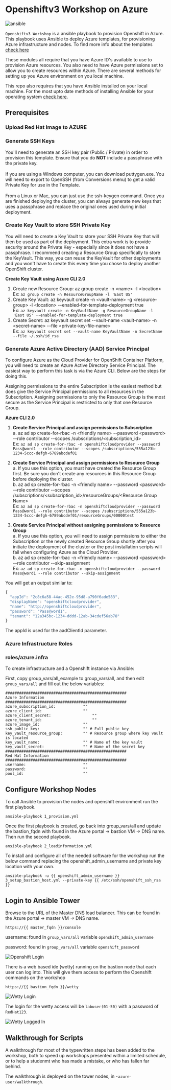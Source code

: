 # Openshiftv3 Workshop on Azure

![ansible](img/openshift_v3.png)

`Openshiftv3 Workshop` is a ansible playbook to provision Openshift in Azure. This playbook uses Ansible to deploy Azure templates, for provisioning Azure infrastructure and nodes. To find more info about the templates [check here](https://github.com/Microsoft/openshift-container-platform)

These modules all require that you have Azure ID's available to use to provision Azure resources. You also need to have Azure permissions set to allow you to create resources within Azure. There are several methods for setting up you Azure environment on you local machine.

This repo also requires that you have Ansible installed on your local machine. For the most upto date methods of installing Ansible for your operating system [check here](http://docs.ansible.com/ansible/intro_installation.html).

## Prerequisites

### Upload Red Hat Image to AZURE


### Generate SSH Keys

You'll need to generate an SSH key pair (Public / Private) in order to provision this template. Ensure that you do **NOT** include a passphrase with the private key. <br/><br/>
If you are using a Windows computer, you can download puttygen.exe.  You will need to export to OpenSSH (from Conversions menu) to get a valid Private Key for use in the Template.<br/><br/>
From a Linux or Mac, you can just use the ssh-keygen command.  Once you are finished deploying the cluster, you can always generate new keys that uses a passphrase and replace the original ones used during initial deployment.

### Create Key Vault to store SSH Private Key

You will need to create a Key Vault to store your SSH Private Key that will then be used as part of the deployment.  This extra work is to provide security around the Private Key - especially since it does not have a passphrase.  I recommend creating a Resource Group specifically to store the KeyVault.  This way, you can reuse the KeyVault for other deployments and you won't have to create this every time you chose to deploy another OpenShift cluster.

**Create Key Vault using Azure CLI 2.0**<br/>
1.  Create new Resource Group: az group create -n \<name\> -l \<location\><br/>
    Ex: `az group create -n ResourceGroupName -l 'East US'`<br/>
1.  Create Key Vault: az keyvault create -n \<vault-name\> -g \<resource-group\> -l \<location\> --enabled-for-template-deployment true<br/>
    Ex: `az keyvault create -n KeyVaultName -g ResourceGroupName -l 'East US' --enabled-for-template-deployment true`<br/>
1.  Create Secret: az keyvault secret set --vault-name \<vault-name\> -n \<secret-name\> --file \<private-key-file-name\><br/>
    Ex: `az keyvault secret set --vault-name KeyVaultName -n SecretName --file ~/.ssh/id_rsa`<br/>

### Generate Azure Active Directory (AAD) Service Principal

To configure Azure as the Cloud Provider for OpenShift Container Platform, you will need to create an Azure Active Directory Service Principal.  The easiest way to perform this task is via the Azure CLI.  Below are the steps for doing this.

Assigning permissions to the entire Subscription is the easiest method but does give the Service Principal permissions to all resources in the Subscription.  Assigning permissions to only the Resource Group is the most secure as the Service Principal is restricted to only that one Resource Group.

**Azure CLI 2.0**

1. **Create Service Principal and assign permissions to Subscription**<br/>
  a.  az ad sp create-for-rbac -n \<friendly name\> --password \<password\> --role contributor --scopes /subscriptions/\<subscription_id\><br/>
      Ex: `az ad sp create-for-rbac -n openshiftcloudprovider --password Pass@word1 --role contributor --scopes /subscriptions/555a123b-1234-5ccc-defgh-6789abcdef01`<br/>

2. **Create Service Principal and assign permissions to Resource Group**<br/>
  a.  If you use this option, you must have created the Resource Group first.  Be sure you don't create any resources in this Resource Group before deploying the cluster.<br/>
  b.  az ad sp create-for-rbac -n \<friendly name\> --password \<password\> --role contributor --scopes /subscriptions/\<subscription_id\>/resourceGroups/\<Resource Group Name\><br/>
      Ex: `az ad sp create-for-rbac -n openshiftcloudprovider --password Pass@word1 --role contributor --scopes /subscriptions/555a123b-1234-5ccc-defgh-6789abcdef01/resourceGroups/00000test`<br/>

3. **Create Service Principal without assigning permissions to Resource Group**<br/>
  a.  If you use this option, you will need to assign permissions to either the Subscription or the newly created Resource Group shortly after you initiate the deployment of the cluster or the post installation scripts will fail when configuring Azure as the Cloud Provider.<br/>
  b.  az ad sp create-for-rbac -n \<friendly name\> --password \<password\> --role contributor --skip-assignment<br/>
      Ex: `az ad sp create-for-rbac -n openshiftcloudprovider --password Pass@word1 --role contributor --skip-assignment`<br/>

You will get an output similar to:

```javascript
{
  "appId": "2c8c6a58-44ac-452e-95d8-a790f6ade583",
  "displayName": "openshiftcloudprovider",
  "name": "http://openshiftcloudprovider",
  "password": "Pass@word1",
  "tenant": "12a345bc-1234-dddd-12ab-34cdef56ab78"
}
```

The appId is used for the aadClientId parameter.

### Azure Infrastructure Roles


### roles/azure.infra

To create infrastructure and a Openshift instance via Ansible:

First, copy group_vars/all_example to group_vars/all, and then edit `group_vars/all` and fill out the below variables:


```
#####################################################
Azure Information
#####################################################
azure_subscription_id:            ""
azure_client_id:                  ""
azure_client_secret:		          ""
azure_tenant_id:		              ""
azure_image_id:                   ""
ssh_public_key:                   "" # Full public key
key_vault_resource_group:         "" # Resource group where key vault is located
key_vault_name:                   "" # Name of the key vault
key_vault_secret:                 "" # Name of the secret key
#####################################################
Red Hat Information
#####################################################
username:                         ""
password:                         ""
pool_id:                          ""
```

## Configure Workshop Nodes
To call Ansible to provision the nodes and openshift environment run the first playbook.

```
ansible-playbook 1_provision.yml

```
Once the first playbook is created, go back into group_vars/all and update the bastion_fqdn with found in the Azure portal -> bastion VM -> DNS name. Then run the second playbook.

```
ansible-playbook 2_loadinformation.yml

```

To install and configure all of the needed software for the workshop run the below command replacing the openshift_admin_username and private key location with your own.

```
ansible-playbook -u {{ openshift_admin_username }} 3_setup_bastion_host.yml --private-key {{ /etc/ssh/openshift_ssh_rsa }}

```

## Login to Ansible Tower

Browse to the URL of the Master DNS load balancer. This can be found in the Azure portal -> master VM -> DNS name.

```
https://{{ master_fqdn }}/console

```
username: found in `group_vars/all` variable `openshift_admin_username`

password: found in `group_vars/all` variable `openshift_password`

![Openshift Login](img/oshit_console.png)

There is a web based ide (wetty) running on the bastion node that each user can log into. This will give them access to perform the Openshift commands on the workshop

```
https://{{ bastion_fqdn }}/wetty

```

![Wetty Login](img/wetty_login.png)

The login for the wetty access will be `labuser(01-50)` with a password of `RedHat123`.

![Wetty Logged In](img/wetty_loged_in.png)



## Walkthrough for Scripts

A walkthrough for most of the typewritten steps has been added to the workshop, both to speed up workshops presented within a limited schedule, or to help a studenmt who has made a mistake, or who has fallen far behind.

The walkthrough is deployed on the tower nodes, in `~azure-user/walkthrough`.
